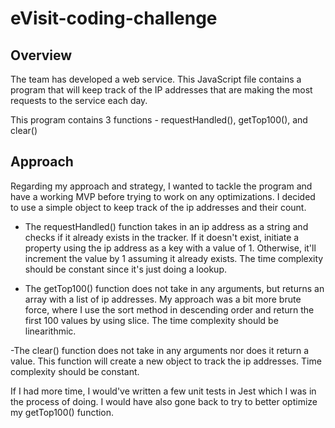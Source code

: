 # eVisit-coding-challenge

## Overview
The team has developed a web service. This JavaScript file contains a program that will keep track of the IP addresses that are making the most requests to the service each day.

This program contains 3 functions - requestHandled(), getTop100(), and clear()

## Approach

Regarding my approach and strategy, I wanted to tackle the program and have a working MVP before trying to work on any optimizations. I decided to use a simple object to keep track of the ip addresses and their count.

- The requestHandled() function takes in an ip address as a string and checks if it already exists in the tracker. If it doesn't exist, initiate a property using the ip address as a key with a value of 1. Otherwise, it'll increment the value by 1 assuming it already exists. The time complexity should be constant since it's just doing a lookup.

- The getTop100() function does not take in any arguments, but returns an array with a list of ip addresses. My approach was a bit more brute force, where I use the sort method in descending order and return the first 100 values by using slice. The time complexity should be linearithmic.

-The clear() function does not take in any arguments nor does it return a value. This function will create a new object to track the ip addresses. Time complexity should be constant.

If I had more time, I would've written a few unit tests in Jest which I was in the process of doing. I would have also gone back to try to better optimize my getTop100() function.